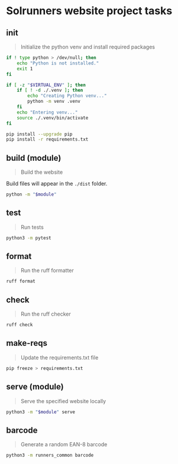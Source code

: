 # Solrunners website project tasks

## init

> Initialize the python venv and install required packages

```sh
if ! type python > /dev/null; then
    echo "Python is not installed."
    exit 1
fi

if [ -z "$VIRTUAL_ENV" ]; then
    if [ ! -d ./.venv ]; then
        echo "Creating Python venv..."
        python -m venv .venv
    fi
    echo "Entering venv..."
    source ./.venv/bin/activate
fi

pip install --upgrade pip
pip install -r requirements.txt
```

## build (module)

> Build the website

Build files will appear in the `./dist` folder.

```sh
python -m "$module"
```

## test

> Run tests

```sh
python3 -m pytest
```

## format

> Run the ruff formatter

```sh
ruff format
```

## check

> Run the ruff checker

```sh
ruff check
```

## make-reqs

> Update the requirements.txt file

```sh
pip freeze > requirements.txt
```

## serve (module)

> Serve the specified website locally

```sh
python3 -m "$module" serve
```

## barcode
> Generate a random EAN-8 barcode

```sh
python3 -m runners_common barcode
```
